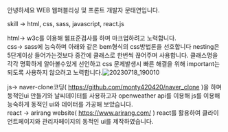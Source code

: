 안녕하세요 WEB 웹퍼블리싱 및 프론트 개발자 문태연입니다.

skill -> html, css, sass, javascript, react.js

html-> w3c를 이용해 웹표준검사를 하며 마크업하려고 노력합니다. <br/>
css-> sass에 능숙하며 아래와 같은 bem형식의 css방법론을 선호합니다 nesting은 5단계이상 들어가는것보다 중간에 클래스로 한번씩 끊어주며 사용합니다.
클래스명을 각각 명확하게 알아볼수있게 선언하고 css 문제발생시 빠른 해결을 위해 important는 되도록 사용하지 않으려고 노력합니다.![20230718_190010](https://github.com/monty420420/monty420420/assets/72345833/518594bd-be84-46c2-ad2e-71395aa1adc8)

js->  naver-clone코딩( https://github.com/monty420420/naver_clone )을 하며 동적인ui 만들기와 날씨데이터를 사용하고자 openweather api를 이용해 js를 이용해 능숙하게 동적인 ui와 데이터를 가공해 보았습니다. </br>
react ->  arirang website( https://www.arirang.com/ ) react를 활용하여 클라이언트페이지와 관리자페이지의 동적인 ui를 제작하였습니다.
     
             

          

